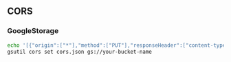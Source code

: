 ## CORS



### GoogleStorage

```bash
echo '[{"origin":["*"],"method":["PUT"],"responseHeader":["content-type","x-amz-acl"]}]' > cors.json
gsutil cors set cors.json gs://your-bucket-name
```

